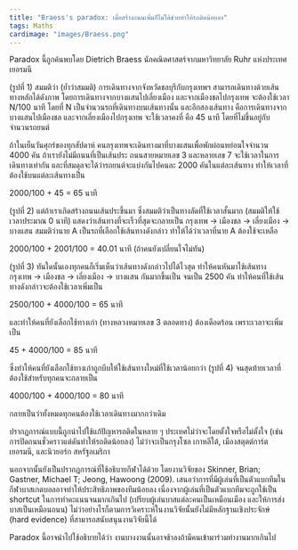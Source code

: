 ```yaml
---
title: "Braess's paradox: เมื่อสร้างถนนเพิ่มก็ไม่ได้ช่วยทำให้รถติดน้อยลง"
tags: Maths
cardimage: "images/Braess.png"
---
```


Paradox นี้ถูกค้นพบโดย Dietrich Braess นักคณิตศาสตร์จากมหาวิทยาลัย Ruhr แห่งประเทศเยอรมนี

(รูปที่ 1) สมมติว่า (ย้ำว่าสมมติ) การเดินทางจากจังหวัดชลบุรีกับกรุงเทพฯ สามารถเดินทางด้วยเส้นทางหลักได้ดังภาพ โดยการเดินทางจากบางแสนไปเลี่ยงเมือง และจากเมืองชลไปกรุงเทพ จะต้องใช้เวลา N/100 นาที โดยที่ N เป็นจำนวนรถที่เดินทางบนเส้นทางนั้น และอีกสองเส้นทาง คือการเดินทางจากบางแสนไปเมืองชล และจากเลี่ยงเมืองไปกรุงเทพ จะใช้เวลาคงที่ คือ 45 นาที โดยที่ไม่ขึ้นอยู่กับจำนวนรถยนต์

ถ้าในเย็นวันศุกร์ของทุกสัปดาห์ คนกรุงเทพจะเดินทางมาที่บางแสนเพื่อพักผ่อนหย่อนใจจำนวน 4000 คัน ถ้าเรายังไม่มีถนนที่เป็นเส้นประ ถนนสายหมายเลข 3 และหลายเลข 7 จะใช้เวลาในการเดินทางเท่ากัน และที่สมดุลจะได้ว่ารถยนต์จะแบ่งกันไปคนละ 2000 คันในแต่ละเส้นทาง ทำให้เวลาที่ต้องใช้บนแต่ละเส้นทางเป็น 

2000/100 + 45 = 65 นาที

(รูปที่ 2) แต่ถ้าเราเกิดสร้างถนนเส้นประขึ้นมา ซึ่งสมมติว่าเป็นทางลัดที่ใช้เวลาสั้นมาก (สมมติให้ใช้เวลาประมาณ 0 นาที) แสดงว่าเส้นทางที่จะเร็วที่สุดจะกลายเป็น กรุงเทพ -> เมืองชล -> เลี่ยงเมือง -> บางแสน สมมติว่านาย A เป็นรถที่เลือกใช้เส้นทางดังกล่าว ทำให้ได้ว่าเวลาที่นาย A ต้องใช้จะเหลือ

2000/100 + 2001/100 = 40.01 นาที (ถ้าคนยังเปลี่ยนใจไม่ทัน)

(รูปที่ 3) ทันใดนั้นเองทุกคนก็เริ่มเห็นว่าเส้นทางดังกล่าวไปได้ไวสุด ทำให้คนหันมาใช้เส้นทาง กรุงเทพ -> เมืองชล -> เลี่ยงเมือง -> บางแสน กันมากขึ้นเป็น จนเป็น 2500 คัน ทำให้คนที่ใช้เส้นทางดังกล่าวจะต้องใช้เวลาเพิ่มเป็น

2500/100 + 4000/100 = 65 นาที

และทำให้คนที่ยังเลือกใช้ทางเก่า (ทางหลวงหมายเลข 3 ตลอดทาง) ต้องเดือดร้อน เพราะเวลาจะเพิ่มเป็น

45 + 4000/100 = 85 นาที

ซึ่งทำให้คนที่ยังเลือกใช้ทางเก่าถูกบีบให้ใช้เส้นทางใหม่ที่ใช้เวลาน้อยกว่า (รูปที่ 4) จนสุดท้ายเวลาที่ต้องใช้สำหรับทุกคนจะกลายเป็น 

4000/100 + 4000/100 = 80 นาที

กลายเป็นว่าทั้งหมดทุกคนต้องใช้เวลาเดินทางมากกว่าเดิม

ปรากฏการณ์แบบนี้ถูกนำไปใช้แก้ปัญหารถติดในหลาย ๆ ประเทศไม่ว่าจะโดยตั้งใจหรือไม่ตั้งใจ (เช่น การปิดถนนชั่วคราวแต่ดันทำให้รถติดน้อยลง) ไม่ว่าจะเป็นกรุงโซล เกาหลีใต้, เมืองสตุตต์การ์ต เยอรมนี, และนิวยอร์ก สหรัฐอเมริกา

นอกจากนั้นยังเป็นปรากฏการณ์ที่ใช้อธิบายกีฬาได้ด้วย โดยงานวิจัยของ Skinner, Brian; Gastner, Michael T; Jeong, Hawoong (2009). เสนอว่าการที่มีผู้เล่นที่เป็นตัวแบกทีมในกีฬาบาสเกตบอลอาจทำให้ประสิทธิภาพของทีมน้อยลง เนื่องจากผู้เล่นที่เป็นตัวแบกทีมจะถูกใช้เป็น shortcut ในการทำคะแนนจนมากเกินไป (เปรียบผู้เล่นบาสแต่ละคนเป็นเหมือนเมือง และให้การส่งบาสเป็นเหมือนถนน) ไม่ว่าอย่างไรก็ตามการวิเคราะห์ในงานวิจัยนั้นยังไม่มีหลักฐานเชิงประจักษ์ (hard evidence) ที่สามารถสนับสนุนงานวิจัยนี้ได้

Paradox นี้อาจนำไปใช้อธิบายได้ว่า งานบางงานนั้นอาจช้าลงถ้ามีคนเข้ามาร่วมทำงานมากเกินไป
